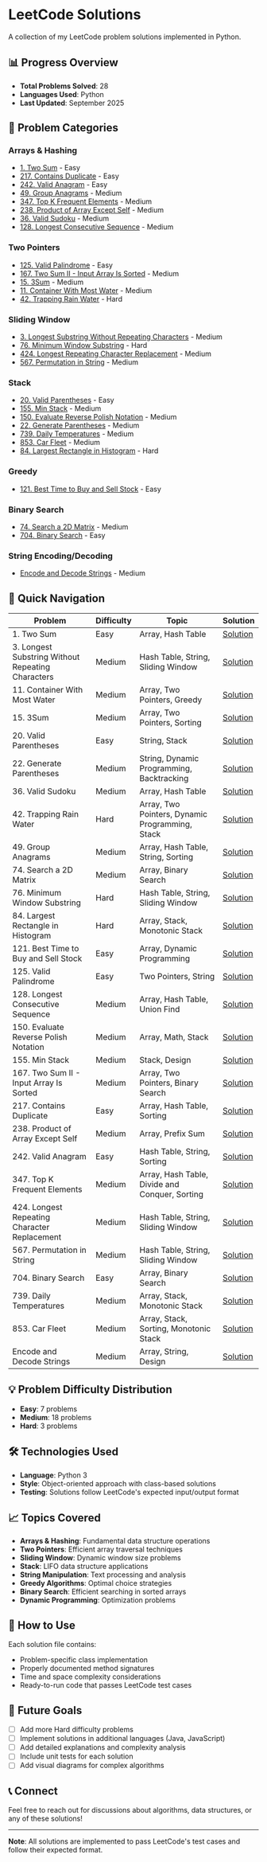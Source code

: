 # LeetCode Solutions

A collection of my LeetCode problem solutions implemented in Python.

## 📊 Progress Overview

- **Total Problems Solved**: 28
- **Languages Used**: Python
- **Last Updated**: September 2025

## 📝 Problem Categories

### Arrays & Hashing
- [1. Two Sum](1.%20Two%20Sum.py) - Easy
- [217. Contains Duplicate](217.%20Contains%20Duplicate.py) - Easy
- [242. Valid Anagram](242.%20Valid%20Anagram.py) - Easy
- [49. Group Anagrams](49.%20Group%20Anagrams.py) - Medium
- [347. Top K Frequent Elements](347.%20Top%20K%20Frequent%20Elements.py) - Medium
- [238. Product of Array Except Self](238.%20Product%20of%20Array%20Except%20Self.py) - Medium
- [36. Valid Sudoku](36.%20Valid%20Sudoku.py) - Medium
- [128. Longest Consecutive Sequence](128.%20Longest%20Consecutive%20Sequence.py) - Medium

### Two Pointers
- [125. Valid Palindrome](125.%20Valid%20Palindrome.py) - Easy
- [167. Two Sum II - Input Array Is Sorted](167.%20Two%20Sum%20II%20-%20Input%20Array%20Is%20Sorted.py) - Medium
- [15. 3Sum](15.%203Sum.py) - Medium
- [11. Container With Most Water](11.%20Container%20With%20Most%20Water.py) - Medium
- [42. Trapping Rain Water](42.%20Trapping%20Rain%20Water.py) - Hard

### Sliding Window
- [3. Longest Substring Without Repeating Characters](3.%20Longest%20Substring%20Without%20Repeating%20Characters.py) - Medium
- [76. Minimum Window Substring](76.%20Minimum%20Window%20Substring.py) - Hard
- [424. Longest Repeating Character Replacement](424.%20Longest%20Repeating%20Character%20Replacement.py) - Medium
- [567. Permutation in String](567.%20Permutation%20in%20String.py) - Medium

### Stack
- [20. Valid Parentheses](20.%20Valid%20Parentheses.py) - Easy
- [155. Min Stack](155.%20Min%20Stack.py) - Medium
- [150. Evaluate Reverse Polish Notation](150.%20Evaluate%20Reverse%20Polish%20Notation.py) - Medium
- [22. Generate Parentheses](22.%20Generate%20Parentheses.py) - Medium
- [739. Daily Temperatures](739.%20Daily%20Temperatures.py) - Medium
- [853. Car Fleet](853.%20Car%20Fleet.py) - Medium
- [84. Largest Rectangle in Histogram](84.%20Largest%20Rectangle%20in%20Histogram.py) - Hard

### Greedy
- [121. Best Time to Buy and Sell Stock](121.%20Best%20Time%20to%20Buy%20and%20Sell%20Stock.py) - Easy

### Binary Search
- [74. Search a 2D Matrix](74.%20Search%20a%202D%20Matrix.py) - Medium
- [704. Binary Search](704.%20Binary%20Search.py) - Easy

### String Encoding/Decoding
- [Encode and Decode Strings](Encode%20and%20Decode%20Strings.py) - Medium

## 🚀 Quick Navigation

| Problem | Difficulty | Topic | Solution |
|---------|------------|-------|----------|
| 1. Two Sum | Easy | Array, Hash Table | [Solution](1.%20Two%20Sum.py) |
| 3. Longest Substring Without Repeating Characters | Medium | Hash Table, String, Sliding Window | [Solution](3.%20Longest%20Substring%20Without%20Repeating%20Characters.py) |
| 11. Container With Most Water | Medium | Array, Two Pointers, Greedy | [Solution](11.%20Container%20With%20Most%20Water.py) |
| 15. 3Sum | Medium | Array, Two Pointers, Sorting | [Solution](15.%203Sum.py) |
| 20. Valid Parentheses | Easy | String, Stack | [Solution](20.%20Valid%20Parentheses.py) |
| 22. Generate Parentheses | Medium | String, Dynamic Programming, Backtracking | [Solution](22.%20Generate%20Parentheses.py) |
| 36. Valid Sudoku | Medium | Array, Hash Table | [Solution](36.%20Valid%20Sudoku.py) |
| 42. Trapping Rain Water | Hard | Array, Two Pointers, Dynamic Programming, Stack | [Solution](42.%20Trapping%20Rain%20Water.py) |
| 49. Group Anagrams | Medium | Array, Hash Table, String, Sorting | [Solution](49.%20Group%20Anagrams.py) |
| 74. Search a 2D Matrix | Medium | Array, Binary Search | [Solution](74.%20Search%20a%202D%20Matrix.py) |
| 76. Minimum Window Substring | Hard | Hash Table, String, Sliding Window | [Solution](76.%20Minimum%20Window%20Substring.py) |
| 84. Largest Rectangle in Histogram | Hard | Array, Stack, Monotonic Stack | [Solution](84.%20Largest%20Rectangle%20in%20Histogram.py) |
| 121. Best Time to Buy and Sell Stock | Easy | Array, Dynamic Programming | [Solution](121.%20Best%20Time%20to%20Buy%20and%20Sell%20Stock.py) |
| 125. Valid Palindrome | Easy | Two Pointers, String | [Solution](125.%20Valid%20Palindrome.py) |
| 128. Longest Consecutive Sequence | Medium | Array, Hash Table, Union Find | [Solution](128.%20Longest%20Consecutive%20Sequence.py) |
| 150. Evaluate Reverse Polish Notation | Medium | Array, Math, Stack | [Solution](150.%20Evaluate%20Reverse%20Polish%20Notation.py) |
| 155. Min Stack | Medium | Stack, Design | [Solution](155.%20Min%20Stack.py) |
| 167. Two Sum II - Input Array Is Sorted | Medium | Array, Two Pointers, Binary Search | [Solution](167.%20Two%20Sum%20II%20-%20Input%20Array%20Is%20Sorted.py) |
| 217. Contains Duplicate | Easy | Array, Hash Table, Sorting | [Solution](217.%20Contains%20Duplicate.py) |
| 238. Product of Array Except Self | Medium | Array, Prefix Sum | [Solution](238.%20Product%20of%20Array%20Except%20Self.py) |
| 242. Valid Anagram | Easy | Hash Table, String, Sorting | [Solution](242.%20Valid%20Anagram.py) |
| 347. Top K Frequent Elements | Medium | Array, Hash Table, Divide and Conquer, Sorting | [Solution](347.%20Top%20K%20Frequent%20Elements.py) |
| 424. Longest Repeating Character Replacement | Medium | Hash Table, String, Sliding Window | [Solution](424.%20Longest%20Repeating%20Character%20Replacement.py) |
| 567. Permutation in String | Medium | Hash Table, String, Sliding Window | [Solution](567.%20Permutation%20in%20String.py) |
| 704. Binary Search | Easy | Array, Binary Search | [Solution](704.%20Binary%20Search.py) |
| 739. Daily Temperatures | Medium | Array, Stack, Monotonic Stack | [Solution](739.%20Daily%20Temperatures.py) |
| 853. Car Fleet | Medium | Array, Stack, Sorting, Monotonic Stack | [Solution](853.%20Car%20Fleet.py) |
| Encode and Decode Strings | Medium | Array, String, Design | [Solution](Encode%20and%20Decode%20Strings.py) |

## 💡 Problem Difficulty Distribution

- **Easy**: 7 problems
- **Medium**: 18 problems  
- **Hard**: 3 problems

## 🛠️ Technologies Used

- **Language**: Python 3
- **Style**: Object-oriented approach with class-based solutions
- **Testing**: Solutions follow LeetCode's expected input/output format

## 📈 Topics Covered

- **Arrays & Hashing**: Fundamental data structure operations
- **Two Pointers**: Efficient array traversal techniques
- **Sliding Window**: Dynamic window size problems
- **Stack**: LIFO data structure applications
- **String Manipulation**: Text processing and analysis
- **Greedy Algorithms**: Optimal choice strategies
- **Binary Search**: Efficient searching in sorted arrays
- **Dynamic Programming**: Optimization problems

## 🔧 How to Use

Each solution file contains:
- Problem-specific class implementation
- Properly documented method signatures
- Time and space complexity considerations
- Ready-to-run code that passes LeetCode test cases

## 🎯 Future Goals

- [ ] Add more Hard difficulty problems
- [ ] Implement solutions in additional languages (Java, JavaScript)
- [ ] Add detailed explanations and complexity analysis
- [ ] Include unit tests for each solution
- [ ] Add visual diagrams for complex algorithms

## 📞 Connect

Feel free to reach out for discussions about algorithms, data structures, or any of these solutions!

---

**Note**: All solutions are implemented to pass LeetCode's test cases and follow their expected format.